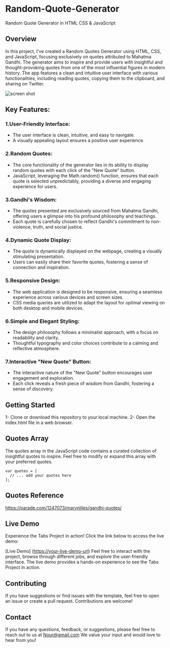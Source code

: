 # Random-Quote-Generator
Random Quote Generator in HTML CSS &amp; JavaScript

## Overview
In this project, I've created a Random Quotes Generator using HTML, CSS, and JavaScript, focusing exclusively on quotes attributed to Mahatma Gandhi. The generator aims to inspire and provide users with insightful and thought-provoking quotes from one of the most influential figures in modern history.
The app features a clean and intuitive user interface with various functionalities, including reading quotes, copying them to the clipboard, and sharing on Twitter.


![screen shot](https://github.com/NoorseenQandil/Random-Quote-Generator/assets/70522199/b6b23afb-1f35-44df-a52e-b5e4443737f2)

## Key Features:

### 1.User-Friendly Interface:

* The user interface is clean, intuitive, and easy to navigate.
* A visually appealing layout ensures a positive user experience.

### 2.Random Quotes:

* The core functionality of the generator lies in its ability to display random quotes with each click of the "New Quote" button.
* JavaScript, leveraging the Math.random() function, ensures that each quote is selected unpredictably, providing a diverse and engaging experience for users.

### 3.Gandhi's Wisdom:

* The quotes presented are exclusively sourced from Mahatma Gandhi, offering users a glimpse into his profound philosophy and teachings.
* Each quote is carefully chosen to reflect Gandhi's commitment to non-violence, truth, and social justice.

### 4.Dynamic Quote Display:

* The quote is dynamically displayed on the webpage, creating a visually stimulating presentation.
* Users can easily share their favorite quotes, fostering a sense of connection and inspiration.

### 5.Responsive Design:

* The web application is designed to be responsive, ensuring a seamless experience across various devices and screen sizes.
* CSS media queries are utilized to adapt the layout for optimal viewing on both desktop and mobile devices.

### 6.Simple and Elegant Styling:

* The design philosophy follows a minimalist approach, with a focus on readability and clarity.
* Thoughtful typography and color choices contribute to a calming and reflective atmosphere.

### 7.Interactive "New Quote" Button:

* The interactive nature of the "New Quote" button encourages user engagement and exploration.
* Each click reveals a fresh piece of wisdom from Gandhi, fostering a sense of discovery.


## Getting Started
1- Clone or download this repository to your local machine.
2- Open the index.html file in a web browser.

## Quotes Array
The quotes array in the JavaScript code contains a curated collection of insightful quotes to inspire. Feel free to modify or expand this array with your preferred quotes.

```
var quotes = [
  // ... add your quotes here
];
```

## Quotes Reference
https://parade.com/1247073/marynliles/gandhi-quotes/

## Live Demo
Experience the Tabs Project in action! Click the link below to access the live demo:

[Live Demo] ([https://your-live-demo-url](https://noorseenqandil.github.io/Random-Quote-Generator/))
Feel free to interact with the project, browse through different jobs, and explore the user-friendly interface. The live demo provides a hands-on experience to see the Tabs Project in action.

## Contributing
If you have suggestions or find issues with the template, feel free to open an issue or create a pull request. Contributions are welcome!

## Contact
If you have any questions, feedback, or suggestions, please feel free to reach out to us at Nour@gmail.com We value your input and would love to hear from you!

